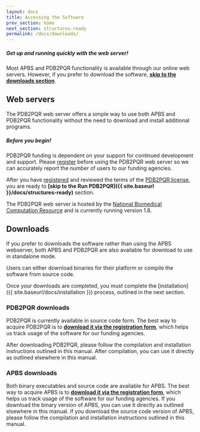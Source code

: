```yaml
---
layout: docs
title: Accessing the Software
prev_section: home
next_section: structures-ready
permalink: /docs/downloads/
---
```


<div class="note">
	<h5>Get up and running quickly with the web server!</h5>
	<p>Most APBS and PDB2PQR functionality is available through our online web servers. However, if you prefer to download the software, <a href="#downloads"><b>skip to the downloads section</b></a>.</p>
</div>

## Web servers

The PDB2PQR web server offers a simple way to use both APBS and PDB2PQR functionality without the need to download and install additional programs.

<div class="note warning">
	<h5>Before you begin!</h5>
	<p>PDB2PQR funding is dependent on your support for continued development and support. Please <a href="https://docs.google.com/forms/d/1CsftV09vLGIxeMHwevGy8SDVYKoihs8EWLNjsbjxIRw/viewform" target="_blank" >register</a> before using the PDB2PQR web server so we can accurately report the number of users to our funding agencies.</p>
</div>

After you have <a href="https://docs.google.com/forms/d/1CsftV09vLGIxeMHwevGy8SDVYKoihs8EWLNjsbjxIRw/viewform" target="_blank" >registered</a> and reviewed the terms of the [PDB2PQR license](https://raw.github.com/sobolevnrm/apbs-pdb2pqr/master/pdb2pqr/COPYING), you are ready to **[skip to the Run PDB2PQR]({{ site.baseurl }}/docs/structures-ready)** section.

The PDB2PQR web server is hosted by the <a target="_blank" href="http://nbcr.ucsd.edu">National Biomedical Computation Resource</a> and is currently running version 1.8.
<!-- TODO: Add link to Version 1.8 release notes -->

<h2 id="downloads">Downloads</h2>

If you prefer to downloads the software rather than using the APBS webserver, both APBS and PDB2PQR are also available for download to use in standalone mode.
<!-- TODO:  Add links to source compilation instructions -->
Users can either download binaries for their platform or compile the software from source code.

Once your downloads are completed, you must complete the [installation]({{ site.baseurl/docs/installation }}) process, outlined in the next section.

### PDB2PQR downloads

<p>PDB2PQR is currently available in source code form.
The best way to acquire PDB2PQR is to <a href="https://docs.google.com/forms/d/1CsftV09vLGIxeMHwevGy8SDVYKoihs8EWLNjsbjxIRw/viewform" target="_blank"><b>download it via the registration form</b></a>, which helps us track usage of the software for our funding agencies.</p>
<!-- TODO:  Add link to compilation instructions -->
After downloading PDB2PQR, please follow the compilation and installation instructions outlined in this manual.
<!-- TODO:  Add link to usage section -->
After compilation, you can use it directly as outlined elsewhere in this manual.

### APBS downloads

<p>Both binary executables and source code are available for APBS.
The best way to acquire APBS is to <a href="https://docs.google.com/forms/d/1CsftV09vLGIxeMHwevGy8SDVYKoihs8EWLNjsbjxIRw/viewform" target="_blank" ><b>download it via the registration form</b></a>, which helps us track usage of the software for our funding agencies.
<!-- TODO:  Add link to usage section -->
If you download the binary version of APBS, you can use it directly as outlined elsewhere in this manual.
<!-- TODO:  Add link to compilation instructions -->
If you download the source code version of APBS, please follow the compilation and installation instructions outlined in this manual.</p>
